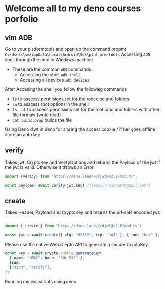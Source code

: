 # Welcome all to my deno courses porfolio

<!-- 
// // Connecting to a Local Database
// await client.connect("mongodb://127.0.0.1:27017");

// Connecting to a Mongo Atlas Database
// await client.connect({
//   db: "<db_name>",
//   tls: true,
//   servers: [
//     {
//       host: "<db_cluster_url>",
//       port: 27017,
//     },
//   ],
//   credential: {
//     username: "<username>",
//     password: "<password>",
//     db: "<db_name>",
//     mechanism: "SCRAM-SHA-1",
//   },
// });
 -->

 <!-- exmple of oaks router context 
 
 import { Router } from "https://deno.land/x/oak/mod.ts";
import { RouterContext } from "./router_context.ts";

interface Body {
    name: string;
    age: number;
}

const router = new Router();

router.get<RouterContext>("/:name", async (ctx: RouterContext) => {
    const name = ctx.params.name;
    ctx.response.body = { message: `Hello, ${name}!` };
});

router.post<RouterContext>("/submit", async (ctx: RouterContext) => {
    const body: Body = await ctx.request.body().value;
    console.log(body);
    ctx.response.body = { message: "Data received" };
});
 -->

 <!-- use this for your respoonse
 
     async vlmregister(ctx:RouterContext){
        const vlmobj =  ctx.request.body();
        ctx.response.headers.set("Content-Type", "application/json");
        ctx.response.body = { message: "Data received", data: vlmobj.value };
        console.log(vlmobj)
    }
  -->

  <!-- working oak example
  import { Application, Router } from 'https:/deno.land/x/oak@v11.1.0/mod.ts';

const app = new Application();
const router = new Router();

router.get("/js/:file", async (context) => {
    const fileName = context.params.file;
    context.response.headers.set("Content-Type", "application/javascript");
    context.response.body = await Deno.open(`./public/js/${fileName}`);
});

router.get("/", async (context) => {
    context.response.headers.set("Content-Type", "text/html");
    context.response.body = await Deno.open(`./public/index.html`);
});

app.use(router.routes());
app.use(router.allowedMethods());

await app.listen({ port: 8000 });

   -->

   <!-- 
   
   what to follow

           // const vlmbody= ctx.request.body({type:"form"});
        // const vlmbody = ctx.request.body({type:"form"});
        // const value = await vlmbody.value;
  
        // // const salt = genSaltSync(8);
        // // const bop = await vlmcreategist(content);
        // // ctx.response.body=bop;
        // // ctx.response.status =201;
        // const hashed = hashSync(pass);
        // const userz= {
        //     user,
        //     email,
        //     password:hashed
        // }
        // console.log()
        // ctx.response.redirect("/Signin")
        // const formData =  ctx.request.body({ type: "form" });

const body =  ctx.request.body()
const {content} =await body.value

if (!content) {
    ctx.throw(400,"Bad request:Not content was found")
}
// const name =value.get("username");
// const email =value.get("email");
// const password =value.get("password");
// const userf={
//     name,email,password
// }
// vlmusers.push(userf)
const gist =await vlmcreategist(content);
console.log(content)
ctx.response.body = gist
ctx.response.status =201
    -->

<!-- 
follow example two

        if(!ctx.request.hasBody){
            ctx.throw(400,bold(red("vlm :( Bad Request:body is missing")));
        }
        // const vlmbody= ctx.request.body({type:"form"});
        const vlmbody = ctx.request.body();
        const {value} = await vlmbody.value;
        const user= value.get('username');
        const email= value.get('email');
        const pass= value.get('password');
        // const salt = genSaltSync(8);
        // const bop = await vlmcreategist(content);
        // ctx.response.body=bop;
        // ctx.response.status =201;
        const hashed = hashSync(pass);
        const userz= {
            user,
            email,
            password:hashed
        }
        vlmusers.push(userz)
        ctx.response.redirect("/Signin")
 -->

 <!-- 
 post user in db
             if(pass !=null){
                const vlmhash=hashSync(pass)
                const userhope={
                    user,
                    email,
                    pass:vlmhash
                }
                if(userhope.user !=null){
                    if (userhope.email != null) {
                        const gist= await vlmcreategist(userhope.user,userhope.email,userhope.pass)
                        vlmusers.push(gist)
                        ctx.response.status =201;
                        ctx.response.redirect("/Signin");
                    }
                }
            }

            
// export class vlmUser {
//     constructor(public name: string, public email: string, public password: string) {}
  
//     vlmisValid(): boolean {
//       return this.name.length > 0 &&
//         this.email.length > 0 &&
//         this.password.length >= 8;
//     }
//   }
  -->

  <!-- auth
          if(pass !=null){
            const vlmhash=hashSync(pass)
            const userhope={
                user,
                email,
                pass:vlmhash
            }
            if(userhope.user !=null){
                if (userhope.email != null) {
                    const check = await vlmexistemail(userhope.email)
                    if (check) {
                        ctx.response.status = 422;
                        ctx.response.body=await renderFileToString(`${Deno.cwd()}/vlmapp/static/register.ejs`,{error:`The email ${email} is already taken.`,title:"try again !"});
                        return;
                      }else{
                      const gist= await vlmcreategist(userhope.user,userhope.email,userhope.pass)
                      vlmusers.push(gist)
                      ctx.response.status =201;
                      ctx.response.redirect("/Signin");
                      }

                }
            }
        }

                        if (userhope.email != null) {
                    const check = await vlmexistemail(userhope.email)
                    if (check) {
                        ctx.response.status = 422;
                        ctx.response.body=await renderFileToString(`${Deno.cwd()}/vlmapp/static/register.ejs`,{error:`The email ${email} is already taken.`,title:"try again !"});
                        return;
                      }else{
                      const gist= await vlmcreategist(userhope.user,userhope.email,userhope.pass)
                      vlmusers.push(gist)
                      ctx.response.status =201;
                      ctx.response.redirect("/Signin");
                      }
                }



                create
Takes Header, Payload and CryptoKey and returns the url-safe encoded jwt.
decode
Takes a jwt and returns a 3-tuple [unknown, unknown, Uint8Array] if the jwt has a valid serialization. Otherwise it throws an Error. This function does not verify the digital signature.
getNumericDate
This helper function simplifies setting a NumericDate. It takes either a Date object or a number (in seconds) and returns the number of seconds from 1970-01-01T00:00:00Z UTC until the specified UTC date/time.
validate
It does not verify the digital signature.
verify
Takes jwt, CryptoKey and VerifyOptions and returns the Payload of the jwt if the jwt is valid. Otherwise it throws an Error.
Interfaces
Header
JWS §4.1.1: The "alg" value is a case-sensitive ASCII string containing a StringOrURI value. This Header Parameter MUST be present and MUST be understood and processed by implementations.
Payload
JWT §1: JWTs encode claims to be transmitted as a JSON [RFC7159] object [...]. JWT §4.1: The following Claim Names are registered in the IANA "JSON Web Token Claims" registry established by Section 10.1. None of the claims defined below are intended to be mandatory to use or implement in all cases, but rather they provide a starting point for a set of useful, interoperable claims. Applications using JWTs should define which specific claims they use and when they are required or optional.
Type Aliases
VerifyOptions
With expLeeway and nbfLeeway implementers may provide for some small leeway to account for clock skew (JWT §4.1.4). The default is 1 second. By passing the option audience, this application tries to identify the recipient with a value in the aud claim. If the values don't match, an Error is thrown.
   -->


   <!-- allorarithims 
   
   HS256 (HMAC SHA-256)
HS384 (HMAC SHA-384)
HS512 (HMAC SHA-512)
RS256 (RSASSA-PKCS1-v1_5 SHA-256)
RS384 (RSASSA-PKCS1-v1_5 SHA-384)
RS512 (RSASSA-PKCS1-v1_5 SHA-512)
PS256 (RSASSA-PSS SHA-256)
PS384 (RSASSA-PSS SHA-384)
PS512 (RSASSA-PSS SHA-512)
ES256 (ECDSA using P-256 and SHA-256)
ES384 (ECDSA using P-384 and SHA-384)
   
   
   -->
## vlm ADB

Go to your platformtools and open up the command propmt `C:\Users\vm\AppData\Local\Android\Sdk\platform-tools`
Accessing `ADB` shell through the cmd in Windows machine

* These are the common `ADB` commands :
  * Accessing the shell `adb shell`
  * Accessing all devices `adb devices`

After Accesing the shell you follow the following commands

* `ls` to asscess permisions set for the root cmd and folders
* `su` to asscess root options in the shell
* `ls -al` to asscess permisions set for the root cmd and folders with other file formats {write read}
* `cat build.prop` builds the file

Using Deno djwt in deno for storing the access cookie / if her goes offline store an auth key

## verify

Takes jwt, CryptoKey and VerifyOptions and returns the Payload of the jwt if the jwt is valid. Otherwise it throws an Error.

 ```ts
import {verify} from "https://deno.land/x/djwt@v2.8/mod.ts";

const payload= await verify(jwt,key) //{email:'vincent@gmail.com"}

```

## create

Takes Header, Payload and CryptoKey and returns the url-safe encoded jwt.

```ts

import { create } from "https://deno.land/x/djwt@v2.8/mod.ts";

const jwt = await create({ alg: "HS512", typ: "JWT" }, { foo: "bar" }, key);

```

Please use the native Web Crypto API to generate a secure CryptoKey.

```ts
const key = await crypto.subtle.generateKey(
  { name: "HMAC", hash: "SHA-512" },
  true,
  ["sign", "verify"],
);

```
Running my vbs scripts using deno
